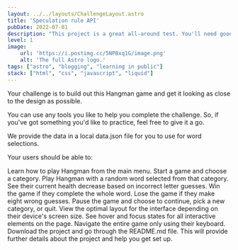 ```yaml
---
layout: ../../layouts/ChallengeLayout.astro
title: 'Speculation rule API'
pubDate: 2022-07-01
description: "This project is a great all-around test. You'll need good HTML to ensure accessible navigation. There are many tricky CSS details, and the game logic will test your JS."
level: 1
image:
    url: 'https://i.postimg.cc/5NPBxq1G/image.png'
    alt: 'The full Astro logo.'
tags: ["astro", "blogging", "learning in public"]
stack: ["html", "css", "javascript", "liquid"]
---
```


Your challenge is to build out this Hangman game and get it looking as close to the design as possible.

You can use any tools you like to help you complete the challenge. So, if you've got something you'd like to practice, feel free to give it a go.

We provide the data in a local data.json file for you to use for word selections.

Your users should be able to:

Learn how to play Hangman from the main menu.
Start a game and choose a category.
Play Hangman with a random word selected from that category.
See their current health decrease based on incorrect letter guesses.
Win the game if they complete the whole word.
Lose the game if they make eight wrong guesses.
Pause the game and choose to continue, pick a new category, or quit.
View the optimal layout for the interface depending on their device's screen size.
See hover and focus states for all interactive elements on the page.
Navigate the entire game only using their keyboard.
Download the project and go through the README.md file. This will provide further details about the project and help you get set up.